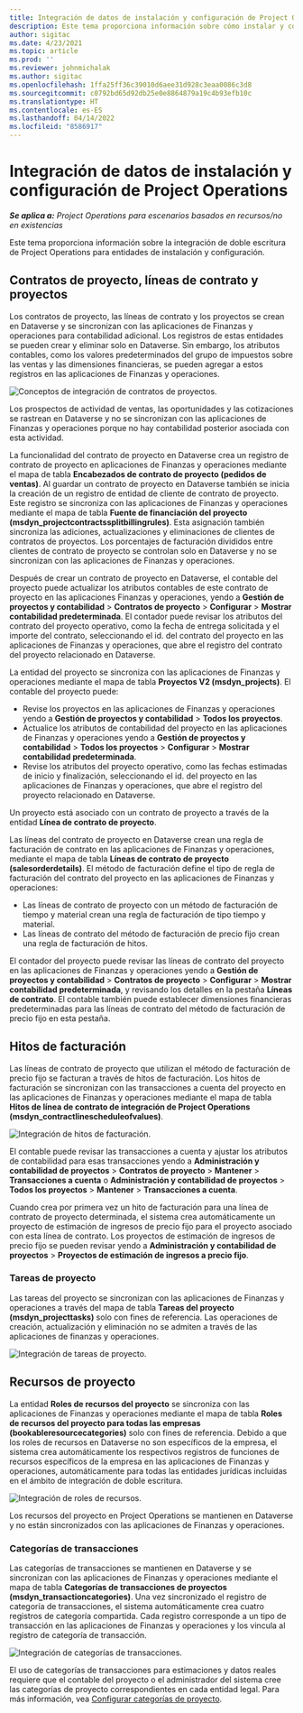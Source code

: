 ```yaml
---
title: Integración de datos de instalación y configuración de Project Operations
description: Este tema proporciona información sobre cómo instalar y configurar asignaciones de doble escritura de Project Operations.
author: sigitac
ms.date: 4/23/2021
ms.topic: article
ms.prod: ''
ms.reviewer: johnmichalak
ms.author: sigitac
ms.openlocfilehash: 1ffa25ff36c39010d6aee31d928c3eaa0086c3d8
ms.sourcegitcommit: c0792bd65d92db25e0e8864879a19c4b93efb10c
ms.translationtype: HT
ms.contentlocale: es-ES
ms.lasthandoff: 04/14/2022
ms.locfileid: "8586917"
---
```

# <a name="project-operations-setup-and-configuration-data-integration"></a>Integración de datos de instalación y configuración de Project Operations

_**Se aplica a:** Project Operations para escenarios basados en recursos/no en existencias_

Este tema proporciona información sobre la integración de doble escritura de Project Operations para entidades de instalación y configuración.

## <a name="project-contracts-contract-lines-and-projects"></a>Contratos de proyecto, líneas de contrato y proyectos

Los contratos de proyecto, las líneas de contrato y los proyectos se crean en Dataverse y se sincronizan con las aplicaciones de Finanzas y operaciones para contabilidad adicional. Los registros de estas entidades se pueden crear y eliminar solo en Dataverse. Sin embargo, los atributos contables, como los valores predeterminados del grupo de impuestos sobre las ventas y las dimensiones financieras, se pueden agregar a estos registros en las aplicaciones de Finanzas y operaciones.

  ![Conceptos de integración de contratos de proyectos.](./media/1ProjectContract.jpg)

Los prospectos de actividad de ventas, las oportunidades y las cotizaciones se rastrean en Dataverse y no se sincronizan con las aplicaciones de Finanzas y operaciones porque no hay contabilidad posterior asociada con esta actividad.

La funcionalidad del contrato de proyecto en Dataverse crea un registro de contrato de proyecto en aplicaciones de Finanzas y operaciones mediante el mapa de tabla **Encabezados de contrato de proyecto (pedidos de ventas)**. Al guardar un contrato de proyecto en Dataverse también se inicia la creación de un registro de entidad de cliente de contrato de proyecto. Este registro se sincroniza con las aplicaciones de Finanzas y operaciones mediante el mapa de tabla **Fuente de financiación del proyecto (msdyn\_projectcontractssplitbillingrules)**. Esta asignación también sincroniza las adiciones, actualizaciones y eliminaciones de clientes de contratos de proyectos. Los porcentajes de facturación divididos entre clientes de contrato de proyecto se controlan solo en Dataverse y no se sincronizan con las aplicaciones de Finanzas y operaciones.

Después de crear un contrato de proyecto en Dataverse, el contable del proyecto puede actualizar los atributos contables de este contrato de proyecto en las aplicaciones Finanzas y operaciones, yendo a **Gestión de proyectos y contabilidad** > **Contratos de proyecto** > **Configurar** > **Mostrar contabilidad predeterminada**. El contador puede revisar los atributos del contrato del proyecto operativo, como la fecha de entrega solicitada y el importe del contrato, seleccionando el id. del contrato del proyecto en las aplicaciones de Finanzas y operaciones, que abre el registro del contrato del proyecto relacionado en Dataverse.

La entidad del proyecto se sincroniza con las aplicaciones de Finanzas y operaciones mediante el mapa de tabla **Proyectos V2 (msdyn\_projects)**. El contable del proyecto puede:

  - Revise los proyectos en las aplicaciones de Finanzas y operaciones yendo a **Gestión de proyectos y contabilidad** > **Todos los proyectos**. 
  - Actualice los atributos de contabilidad del proyecto en las aplicaciones de Finanzas y operaciones yendo a **Gestión de proyectos y contabilidad** > **Todos los proyectos** > **Configurar** > **Mostrar contabilidad predeterminada**.  
  - Revise los atributos del proyecto operativo, como las fechas estimadas de inicio y finalización, seleccionando el id. del proyecto en las aplicaciones de Finanzas y operaciones, que abre el registro del proyecto relacionado en Dataverse.

Un proyecto está asociado con un contrato de proyecto a través de la entidad **Línea de contrato de proyecto**.

Las líneas del contrato de proyecto en Dataverse crean una regla de facturación de contrato en las aplicaciones de Finanzas y operaciones, mediante el mapa de tabla **Líneas de contrato de proyecto (salesorderdetails)**. El método de facturación define el tipo de regla de facturación del contrato del proyecto en las aplicaciones de Finanzas y operaciones:

  - Las líneas de contrato de proyecto con un método de facturación de tiempo y material crean una regla de facturación de tipo tiempo y material.
  - Las líneas de contrato del método de facturación de precio fijo crean una regla de facturación de hitos.

El contador del proyecto puede revisar las líneas de contrato del proyecto en las aplicaciones de Finanzas y operaciones yendo a **Gestión de proyectos y contabilidad** > **Contratos de proyecto** > **Configurar** > **Mostrar contabilidad predeterminada**, y revisando los detalles en la pestaña **Líneas de contrato**. El contable también puede establecer dimensiones financieras predeterminadas para las líneas de contrato del método de facturación de precio fijo en esta pestaña.

## <a name="billing-milestones"></a>Hitos de facturación

Las líneas de contrato de proyecto que utilizan el método de facturación de precio fijo se facturan a través de hitos de facturación. Los hitos de facturación se sincronizan con las transacciones a cuenta del proyecto en las aplicaciones de Finanzas y operaciones mediante el mapa de tabla **Hitos de línea de contrato de integración de Project Operations (msdyn\_contractlinescheduleofvalues)**.

  ![Integración de hitos de facturación.](./media/2Milestones.jpg)

El contable puede revisar las transacciones a cuenta y ajustar los atributos de contabilidad para esas transacciones yendo a **Administración y contabilidad de proyectos** > **Contratos de proyecto** > **Mantener** > **Transacciones a cuenta** o **Administración y contabilidad de proyectos** > **Todos los proyectos** > **Mantener** > **Transacciones a cuenta**.

Cuando crea por primera vez un hito de facturación para una línea de contrato de proyecto determinada, el sistema crea automáticamente un proyecto de estimación de ingresos de precio fijo para el proyecto asociado con esta línea de contrato. Los proyectos de estimación de ingresos de precio fijo se pueden revisar yendo a **Administración y contabilidad de proyectos** > **Proyectos de estimación de ingresos a precio fijo**.

### <a name="project-tasks"></a>Tareas de proyecto

Las tareas del proyecto se sincronizan con las aplicaciones de Finanzas y operaciones a través del mapa de tabla **Tareas del proyecto (msdyn\_projecttasks)** solo con fines de referencia. Las operaciones de creación, actualización y eliminación no se admiten a través de las aplicaciones de finanzas y operaciones.

  ![Integración de tareas de proyecto.](./media/3Tasks.jpg)

## <a name="project-resources"></a>Recursos de proyecto

La entidad **Roles de recursos del proyecto** se sincroniza con las aplicaciones de Finanzas y operaciones mediante el mapa de tabla **Roles de recursos del proyecto para todas las empresas (bookableresourcecategories)** solo con fines de referencia. Debido a que los roles de recursos en Dataverse no son específicos de la empresa, el sistema crea automáticamente los respectivos registros de funciones de recursos específicos de la empresa en las aplicaciones de Finanzas y operaciones, automáticamente para todas las entidades jurídicas incluidas en el ámbito de integración de doble escritura.

![Integración de roles de recursos.](./media/5Resources.jpg)

Los recursos del proyecto en Project Operations se mantienen en Dataverse y no están sincronizados con las aplicaciones de Finanzas y operaciones.

### <a name="transaction-categories"></a>Categorías de transacciones

Las categorías de transacciones se mantienen en Dataverse y se sincronizan con las aplicaciones de Finanzas y operaciones mediante el mapa de tabla **Categorías de transacciones de proyectos (msdyn\_transactioncategories)**. Una vez sincronizado el registro de categoría de transacciones, el sistema automáticamente crea cuatro registros de categoría compartida. Cada registro corresponde a un tipo de transacción en las aplicaciones de Finanzas y operaciones y los vincula al registro de categoría de transacción.

![Integración de categorías de transacciones.](./media/4TransactionCategories.jpg)

El uso de categorías de transacciones para estimaciones y datos reales requiere que el contable del proyecto o el administrador del sistema cree las categorías de proyecto correspondientes en cada entidad legal. Para más información, vea [Configurar categorías de proyecto](../project-accounting/configure-project-categories.md).
